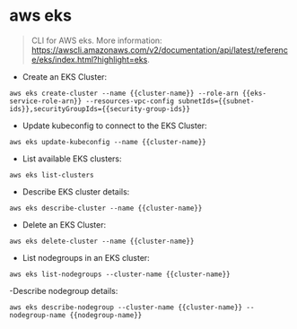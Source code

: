 # aws eks

> CLI for AWS eks.
> More information: <https://awscli.amazonaws.com/v2/documentation/api/latest/reference/eks/index.html?highlight=eks>.

- Create an EKS Cluster:

`aws eks create-cluster --name {{cluster-name}} --role-arn {{eks-service-role-arn}} --resources-vpc-config subnetIds={{subnet-ids}},securityGroupIds={{security-group-ids}}`

- Update kubeconfig to connect to the EKS Cluster:

`aws eks update-kubeconfig --name {{cluster-name}}`

- List available EKS clusters:

`aws eks list-clusters`

- Describe EKS cluster details:

`aws eks describe-cluster --name {{cluster-name}}`

- Delete an EKS Cluster:

`aws eks delete-cluster --name {{cluster-name}}`

- List nodegroups in an EKS cluster:

`aws eks list-nodegroups --cluster-name {{cluster-name}}`

-Describe nodegroup details:

`aws eks describe-nodegroup --cluster-name {{cluster-name}} --nodegroup-name {{nodegroup-name}}`